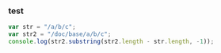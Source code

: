 ### test

```javascript
var str = "/a/b/c";
var str2 = "/doc/base/a/b/c";
console.log(str2.substring(str2.length - str.length, -1));
```
